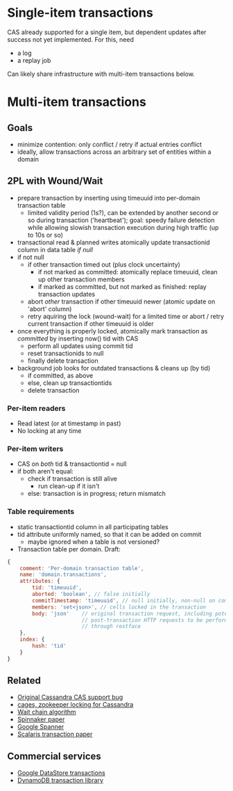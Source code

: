 # Single-item transactions
CAS already supported for a single item, but dependent updates after success
not yet implemented. For this, need

- a log
- a replay job

Can likely share infrastructure with multi-item transactions below.

# Multi-item transactions
## Goals
- minimize contention: only conflict / retry if actual entries conflict
- ideally, allow transactions across an arbitrary set of entities within a
  domain

## 2PL with Wound/Wait

- prepare transaction by inserting using timeuuid into per-domain transaction
  table
    - limited validity period (1s?), can be extended by another second or so
      during transaction ('heartbeat'); goal: speedy failure detection while
      allowing slowish transaction execution during high traffic (up to 10s or so)
- transactional read & planned writes atomically update transactionid column
  in data table *if null*
- if not null
    - if other transaction timed out (plus clock uncertainty)
        - if not marked as committed: atomically replace timeuuid, clean up
          other transaction members
        - if marked as committed, but not marked as finished: replay
          transaction updates
    - abort *other* transaction if other timeuuid newer (atomic update on
      'abort' column)
    - retry aquiring the lock (wound-wait) for a limited time or abort / retry
      current transaction if other timeuuid is older
- once everything is properly locked, atomically mark transaction as
  *committed* by inserting now() tid with CAS
    - perform all updates using commit tid
    - reset transactionids to null
    - finally delete transaction
- background job looks for outdated transactions & cleans up (by tid)
    - if committed, as above
    - else, clean up transactiontids
    - delete transaction

### Per-item readers
- Read latest (or at timestamp in past)
- No locking at any time

### Per-item writers
- CAS on *both* tid & transactiontid = null
- if both aren't equal:
    - check if transaction is still alive
        - run clean-up if it isn't
    - else: transaction is in progress; return mismatch

### Table requirements
- static transactiontid column in all participating tables
- tid attribute uniformly named, so that it can be added on commit
    - maybe ignored when a table is not versioned?
- Transaction table per domain. Draft:

```javascript
{
    comment: 'Per-domain transaction table',
    name: 'domain.transactions',
    attributes: {
        tid: 'timeuuid',
        aborted: 'boolean', // false initially
        commitTimestamp: 'timeuuid', // null initially, non-null on commit
        members: 'set<json>', // cells locked in the transaction
        body: 'json'    // original transaction request, including potential
                        // post-transaction HTTP requests to be performed
                        // through restface
    },
    index: {
        hash: 'tid'
    }
}
```

## Related
- [Original Cassandra CAS support bug](https://issues.apache.org/jira/browse/CASSANDRA-5062)
- [cages, zookeeper locking for Cassandra](https://code.google.com/p/cages/)
- [Wait chain algorithm](http://media.fightmymonster.com/Shared/docs/Wait%20Chain%20Algorithm.pdf)
- [Spinnaker paper](http://arxiv.org/pdf/1103.2408.pdf)
- [Google
  Spanner](https://www.usenix.org/system/files/conference/osdi12/osdi12-final-16.pdf)
- [Scalaris transaction
  paper](http://eprints.sics.se/3453/01/AtomicCommitment.pdf)

## Commercial services
- [Google DataStore
  transactions](https://developers.google.com/datastore/docs/concepts/transactions)
- [DynamoDB transaction library](http://java.awsblog.com/post/Tx13H2W58QMAOA7/Performing-Conditional-Writes-Using-the-Amazon-DynamoDB-Transaction-Library)
